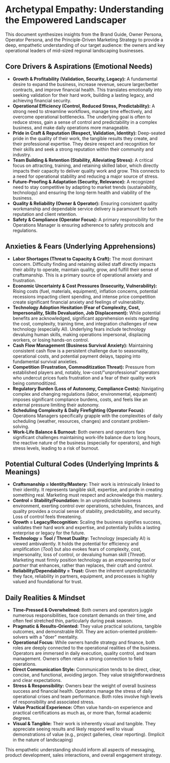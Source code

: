 # Archetypal Empathy: Understanding the Empowered Landscaper

This document synthesizes insights from the Brand Guide, Owner Persona, Operator Persona, and the Principle-Driven Marketing Strategy to provide a deep, empathetic understanding of our target audience: the owners and key operational leaders of mid-sized regional landscaping businesses.

## Core Drivers & Aspirations (Emotional Needs)

*   **Growth & Profitability (Validation, Security, Legacy):** A fundamental desire to expand the business, increase revenue, secure larger/better contracts, and improve financial health. This translates emotionally into seeking validation for their hard work, building a lasting legacy, and achieving financial security. 
*   **Operational Efficiency (Control, Reduced Stress, Predictability):** A strong need to streamline workflows, manage time effectively, and overcome operational bottlenecks. The underlying goal is often to reduce stress, gain a sense of control and predictability in a complex business, and make daily operations more manageable.
*   **Pride in Craft & Reputation (Respect, Validation, Identity):** Deep-seated pride in the quality of their work, the tangible results they create, and their professional expertise. They desire respect and recognition for their skills and seek a strong reputation within their community and industry.
*   **Team Building & Retention (Stability, Alleviating Stress):** A critical focus on attracting, training, and retaining skilled labor, which directly impacts their capacity to deliver quality work and grow. This connects to a need for operational stability and reducing a major source of stress. 
*   **Future-Proofing & Adaptation (Security, Relevance):** A recognized need to stay competitive by adapting to market trends (sustainability, technology) and ensuring the long-term health and viability of the business. 
*   **Quality & Reliability (Owner & Operator):** Ensuring consistent quality workmanship and dependable service delivery is paramount for both reputation and client retention. 
*   **Safety & Compliance (Operator Focus):** A primary responsibility for the Operations Manager is ensuring adherence to safety protocols and regulations. 

## Anxieties & Fears (Underlying Apprehensions)

*   **Labor Shortages (Threat to Capacity & Craft):** The most dominant concern. Difficulty finding and retaining skilled staff directly impacts their ability to operate, maintain quality, grow, and fulfill their sense of craftsmanship. This is a primary source of operational anxiety and frustration. 
*   **Economic Uncertainty & Cost Pressures (Insecurity, Vulnerability):** Rising costs (fuel, materials, equipment), inflation concerns, potential recessions impacting client spending, and intense price competition create significant financial anxiety and feelings of vulnerability. 
*   **Technology Adoption Hesitation (Fear of Complexity, Cost, Impersonality, Skills Devaluation, Job Displacement):** While potential benefits are acknowledged, significant apprehension exists regarding the cost, complexity, training time, and integration challenges of new technology (especially AI). Underlying fears include technology devaluing human skills, making operations impersonal, displacing workers, or losing hands-on control. 
*   **Cash Flow Management (Business Survival Anxiety):** Maintaining consistent cash flow is a persistent challenge due to seasonality, operational costs, and potential payment delays, tapping into fundamental survival anxieties. 
*   **Competition (Frustration, Commoditization Threat):** Pressure from established players and, notably, low-cost/"unprofessional" operators who undercut prices fuels frustration and a fear of their quality work being commoditized. 
*   **Regulatory Burden (Loss of Autonomy, Compliance Costs):** Navigating complex and changing regulations (labor, environmental, equipment) imposes significant compliance burdens, costs, and feels like an external pressure limiting their autonomy. 
*   **Scheduling Complexity & Daily Firefighting (Operator Focus):** Operations Managers specifically grapple with the complexities of daily scheduling (weather, resources, changes) and constant problem-solving. 
*   **Work-Life Balance & Burnout:** Both owners and operators face significant challenges maintaining work-life balance due to long hours, the reactive nature of the business (especially for operators), and high stress levels, leading to a risk of burnout. 

## Potential Cultural Codes (Underlying Imprints & Meanings)

*   **Craftsmanship = Identity/Mastery:** Their work is intrinsically linked to their identity. It represents tangible skill, expertise, and pride in creating something real. Marketing must respect and acknowledge this mastery. 
*   **Control = Stability/Foundation:** In an unpredictable business environment, exerting control over operations, schedules, finances, and quality provides a crucial sense of stability, predictability, and security. Loss of control feels threatening. 
*   **Growth = Legacy/Recognition:** Scaling the business signifies success, validates their hard work and expertise, and potentially builds a lasting enterprise or legacy for the future. 
*   **Technology = Tool / Threat Duality:** Technology (especially AI) is viewed ambivalently. It holds the potential for efficiency and amplification (*Tool*) but also evokes fears of complexity, cost, impersonality, loss of control, or devaluing human skill (*Threat*). Marketing must firmly position technology as an *empowering tool* or *partner* that enhances, rather than replaces, their craft and control. 
*   **Reliability/Dependability = Trust:** Given the inherent unpredictability they face, reliability in partners, equipment, and processes is highly valued and foundational for trust. 

## Daily Realities & Mindset

*   **Time-Pressed & Overwhelmed:** Both owners and operators juggle numerous responsibilities, face constant demands on their time, and often feel stretched thin, particularly during peak season. 
*   **Pragmatic & Results-Oriented:** They value practical solutions, tangible outcomes, and demonstrable ROI. They are action-oriented problem-solvers with a "doer" mentality. 
*   **Operational Focus:** While owners handle strategy and finance, both roles are deeply connected to the operational realities of the business. Operators are immersed in daily execution, quality control, and team management. Owners often retain a strong connection to field operations. 
*   **Direct Communication Style:** Communication tends to be direct, clear, concise, and functional, avoiding jargon. They value straightforwardness and clear expectations. 
*   **Stress & Responsibility:** Owners bear the weight of overall business success and financial health. Operators manage the stress of daily operational crises and team performance. Both roles involve high levels of responsibility and associated stress. 
*   **Value Practical Experience:** Often value hands-on experience and practical certifications as much as, or more than, formal academic degrees. 
*   **Visual & Tangible:** Their work is inherently visual and tangible. They appreciate seeing results and likely respond well to visual demonstrations of value (e.g., project galleries, clear reporting). (Implicit in the nature of landscaping)

This empathetic understanding should inform all aspects of messaging, product development, sales interactions, and overall engagement strategy.
